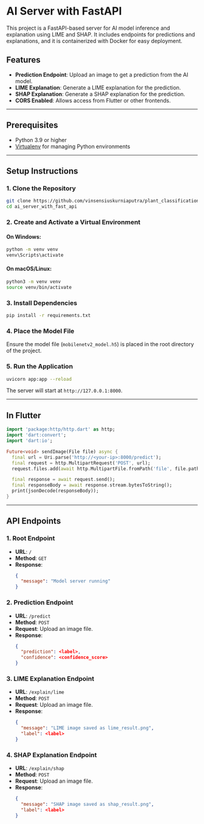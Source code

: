 # AI Server with FastAPI

This project is a FastAPI-based server for AI model inference and explanation using LIME and SHAP. It includes endpoints for predictions and explanations, and it is containerized with Docker for easy deployment.

## Features

- **Prediction Endpoint**: Upload an image to get a prediction from the AI model.
- **LIME Explanation**: Generate a LIME explanation for the prediction.
- **SHAP Explanation**: Generate a SHAP explanation for the prediction.
- **CORS Enabled**: Allows access from Flutter or other frontends.

---

## Prerequisites

- Python 3.9 or higher
- [Virtualenv](https://virtualenv.pypa.io/en/latest/) for managing Python environments

---

## Setup Instructions

### 1. Clone the Repository

```bash
git clone https://github.com/vinsensiuskurniaputra/plant_classification_api.git
cd ai_server_with_fast_api
```

### 2. Create and Activate a Virtual Environment

#### On Windows:
```bash
python -m venv venv
venv\Scripts\activate
```

#### On macOS/Linux:
```bash
python3 -m venv venv
source venv/bin/activate
```

### 3. Install Dependencies

```bash
pip install -r requirements.txt
```

### 4. Place the Model File

Ensure the model file (`mobilenetv2_model.h5`) is placed in the root directory of the project.

### 5. Run the Application

```bash
uvicorn app:app --reload
```

The server will start at `http://127.0.0.1:8000`.

---
## In Flutter

```dart
import 'package:http/http.dart' as http;
import 'dart:convert';
import 'dart:io';

Future<void> sendImage(File file) async {
  final url = Uri.parse('http://<your-ip>:8000/predict');
  final request = http.MultipartRequest('POST', url);
  request.files.add(await http.MultipartFile.fromPath('file', file.path));

  final response = await request.send();
  final responseBody = await response.stream.bytesToString();
  print(jsonDecode(responseBody));
}

```

---

## API Endpoints

### 1. **Root Endpoint**
- **URL**: `/`
- **Method**: `GET`
- **Response**:
  ```json
  {
    "message": "Model server running"
  }
  ```

### 2. **Prediction Endpoint**
- **URL**: `/predict`
- **Method**: `POST`
- **Request**: Upload an image file.
- **Response**:
  ```json
  {
    "prediction": <label>,
    "confidence": <confidence_score>
  }
  ```

### 3. **LIME Explanation Endpoint**
- **URL**: `/explain/lime`
- **Method**: `POST`
- **Request**: Upload an image file.
- **Response**:
  ```json
  {
    "message": "LIME image saved as lime_result.png",
    "label": <label>
  }
  ```

### 4. **SHAP Explanation Endpoint**
- **URL**: `/explain/shap`
- **Method**: `POST`
- **Request**: Upload an image file.
- **Response**:
  ```json
  {
    "message": "SHAP image saved as shap_result.png",
    "label": <label>
  }
  ```
